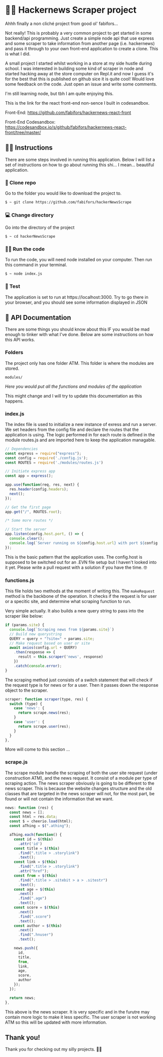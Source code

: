 # 🐱‍💻 Hackernews Scraper project
Ahhh finally a non cliché project from good ol' fabifors...

Not really! This is probably a very common project to get started in some backend/api programming. Just create a simple node api that use express and some scraper to take information from another page (i.e. hackernews) and pass it through to your own front-end application to create a clone. This is what I did.

A small project I started whilst working in a store at my side hustle during school.
I was interested in building some kind of scraper in node and started hacking away at the store computer on Repl.it and now I guess it's for the best that this is published on github sice it is quite cool!
Would love some feedback on the code. Just open an issue and write some comments. 

I'm still learning node, but tbh I am quite enjoying this.

This is the link for the react front-end non-sence I built in codesandbox. 

Front-End: https://github.com/fabifors/hackernews-react-front

Front-End Codesandbox: https://codesandbox.io/s/github/fabifors/hackernews-react-front/tree/master/



## 🕵️‍♀️ Instructions
There are some steps involved in running this application. Below I will list a set of instructions on how to go about running this shi... I mean... beautiful application.

### 💾 Clone repo
Go to the folder you would like to download the project to.
```bash
$ ~ git clone https://github.com/fabifors/hackerNewsScrape
```

### 💻 Change directory
Go into the directory of the project
```bash
$ ~ cd hackerNewsScrape
```

### 🐱‍👓 Run the code
To run the code, you will need node installed on your computer. Then run this command in your terminal.
```bash
$ ~ node index.js
```

### 🚦 Test
The application is set to run at https://localhost:3000. 
Try to go there in your browser, and you should see some information displayed in JSON 


## 🌁 API Documentation

There are some things you should know about this IF you would be mad enough to tinker with what I've done. Below are some instructions on how this API works. 

### Folders
The project only has one folder ATM. This folder is where the modules are stored.

```
modules/
```
*Here you would put all the functions and modules of the application*

This might change and I will try to update this documentation as this happens. 

### index.js
The index file is used to initialize a new instance of exress and run a server. We set headers from the config file and declare the routes that the application is using. The logic performed in for each route is defined in the module routes.js and are imported here to keep the application managable.

```javascript
// Dependencies
const express = require("express");
const config = require('./config.js');
const ROUTES = require('./modules/routes.js')

// Initiate express app
const app = express();

app.use(function(req, res, next) {
  res.header(config.headers);
  next();
});

// Get the first page
app.get("/", ROUTES.root);

/* Some more routes */

// Start the server
app.listen(config.host.port, () => {
  console.clear();
  console.log(`Server running on ${config.host.url} with port ${config.host.port}`);
});
```
This is the basic pattern that the application uses. The config.host is supposed to be switched out for an .EVN file setup but I haven't looked into it yet. Please write a pull request with a solution if you have the time. 🤓

### functions.js
This file holds two methods at the moment of writing this. The `makeRequest` method is the backbone of the operation. It checks if the request is for user or a specitic site, and determine what scraping function to run. 

Very simple actually. It also builds a new query string to pass into the scraper like below:
```javascript 
if (params.site) {
  console.log(`Scraping news from ${params.site}`)
  // Build new querystring
  QUERY = query + "?site=" + params.site;
  // Make request based on user or site
  await axios(config.url + QUERY)
    .then(response => {
      result = this.scraper('news', response)
    })
    .catch(console.error);
}
```

The scraping method just consists of a switch statement that will check if the request type is for news or for a user. Then it passes down the response object to the scraper.
```javascript
scraper: function scraper(type, res) {
  switch (type) {
    case 'news': {
      return scrape.news(res);
    }
    case 'user': {
      return scrape.user(res);
    }
  }  
},
```

More will come to this section ... 

### scrape.js

The scrape module handle the scraping of both the user site request (under construction ATM), and the news request. It consist of a module per type of scraping action. The news scraper obviously is going to be different to the news scraper. This is because the website changes structure and the old classes that are targeted in the news scraper will not, for the most part, be found or will not contain the information that we want. 

```javascript
news: function (res) {
  const news = [];
  const html = res.data;
  const $ = cheerio.load(html);
  const aThing = $(".athing");

  aThing.each(function() {
    const id = $(this)
      .attr('id')
    const title = $(this)
      .find(".title > .storylink")
      .text();
    const link = $(this)
      .find(".title > .storylink")
      .attr("href");
    const from = $(this)
      .find(".title > .sitebit > a > .sitestr")
      .text();
    const age = $(this)
      .next()
      .find(".age")
      .text();
    const score = $(this)
      .next()
      .find(".score")
      .text();
    const author = $(this)
      .next()
      .find(".hnuser")
      .text();

    news.push({
      id,
      title,
      from,
      link,
      age,
      score,
      author
    });
  });

  return news;
},
```

This above is the news scraper. It is very specific and in the furutre may contain more logic to make it less specific. The user scraper is not working ATM so this will be updated with more information.


## Thank you!

Thank you for checking out my silly projects. 🐱‍👤
